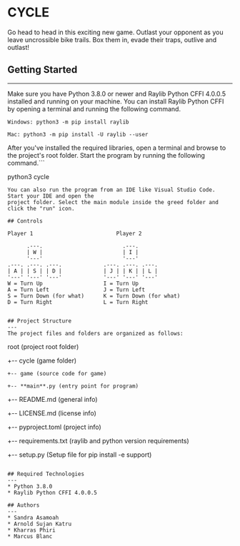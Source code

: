# CYCLE

Go head to head in this exciting new game. Outlast your opponent as you leave uncrossible bike trails. Box them in, evade their traps, outlive and outlast! 

## Getting Started

---

Make sure you have Python 3.8.0 or newer and Raylib Python CFFI 4.0.0.5 installed and running on your machine. You can install Raylib Python CFFI by opening a terminal and running the following command.

```
Windows: python3 -m pip install raylib

Mac: python3 -m pip install -U raylib --user
```

After you've installed the required libraries, open a terminal and browse to the project's root folder. Start the program by running the following command.```

python3 cycle

```
You can also run the program from an IDE like Visual Studio Code. Start your IDE and open the
project folder. Select the main module inside the greed folder and click the "run" icon.

## Controls

Player 1                          Player 2

      .---.                         .---.
      | W |                         | I |
      '---'                         '---'
.---. .---. .---.             .---. .---. .---.
| A | | S | | D |             | J | | K | | L |
'---' '---' '---'             '---' '---' '---'
W = Turn Up                   I = Turn Up
A = Turn Left                 J = Turn Left
S = Turn Down (for what)      K = Turn Down (for what)
D = Turn Right                L = Turn Right


## Project Structure
---
The project files and folders are organized as follows:
```

root (project root folder)

+-- cycle (game folder)

    +-- game (source code for game)

    +-- **main**.py (entry point for program)

+-- README.md (general info)

+-- LICENSE.md (license info)

+-- pyproject.toml (project info)

+-- requirements.txt (raylib and python version requirements)

+-- setup.py (Setup file for pip install -e support)

```

## Required Technologies
---
* Python 3.8.0
* Raylib Python CFFI 4.0.0.5

## Authors
---
* Sandra Asamoah
* Arnold Sujan Katru
* Kharras Phiri
* Marcus Blanc

```
